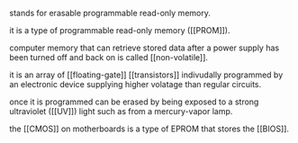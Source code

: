 stands for erasable programmable read-only memory.

it is a type of programmable read-only memory ([[PROM]]).

computer memory that can retrieve stored data after a power supply has been turned off and back on is called [[non-volatile]].

it is an array of [[floating-gate]] [[transistors]] indivudally programmed by an electronic device supplying higher volatage than regular circuits.

once it is programmed can be erased by being exposed to a strong ultraviolet ([[UV]]) light such as from a mercury-vapor lamp.

the [[CMOS]] on motherboards is a type of EPROM that stores the [[BIOS]].
